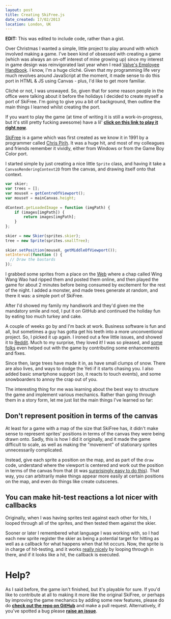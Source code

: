 ```yaml
---
layout: post
title: Creating SkiFree.js
date_created: 17/02/2013
location: London, UK
---
```


**EDIT:** This was edited to include code, rather than a gist.

Over Christmas I wanted a simple, little project to play around with which involved making a game. I've been kind of obsessed with creating a game (which was always an on-off interest of mine growing up) since my interest in game design was reinvigorated last year when I read [Valve's Employee Handbook](http://assets.sbnation.com/assets/1074301/Valve_Handbook_LowRes.pdf). I know, I'm a huge cliché. Given that my programming life very much revolves around JavaScript at the moment, it made sense to do this port in HTML & JS using Canvas - plus, I'd like to get more familiar.

Cliché or not, I was unswayed. So, given that for some reason people in the office were talking about it before the holidays I decided to create myself a port of SkiFree. I'm going to give you a bit of background, then outline the main things I learned whilst creating the port.

If you want to play the game (at time of writing it is still a work-in-progress, but it's still pretty fucking awesome) have a lil' **[click on this link to play it right now](http://basicallydan.github.com/skifree.js)**.

[SkiFree](http://en.wikipedia.org/wiki/SkiFree) is a game which was first created as we know it in 1991 by a programmer called [Chris Pirih](http://www.ihoc.net/). It was a huge hit, and most of my colleagues and friends remember it vividly, either from Windows or from the Game Boy Color port.

I started simple by just creating a nice little `Sprite` class, and having it take a `CanvasRenderingContext2D` from the canvas, and drawing itself onto that context.

~~~javascript
var skier;
var trees = [];
var mouseX = getCentreOfViewport();
var mouseY = mainCanvas.height;
 
dContext.getLoadedImage = function (imgPath) {
	if (images[imgPath]) {
		return images[imgPath];
	}
};
 
skier = new Skier(sprites.skier);
tree = new Sprite(sprites.smallTree);
 
skier.setPosition(mouseX, getMiddleOfViewport());
setInterval(function () {
  // Draw the bastards
});
~~~

I grabbed some sprites from a place on the [Web](http://spriters-resource.com/submitter/Wing%20Wang%20Wao) where a chap called Wing Wang Wao had ripped them and posted them online, and then played the game for about 2 minutes before being consumed by excitement for the rest of the night. I added a monster, and made trees generate at random, and there it was: a simple port of SkiFree.

After I'd showed my family my handiwork and they'd given me the mandatory smile and nod, I put it on GitHub and continued the holiday fun by eating too much turkey and cake.

A couple of weeks go by and I'm back at work. Business software is fun and all, but sometimes a guy has gotta get his teeth into a more unconventional project. So, I picked it up again. I ironed out a few little issues, and showed it to [Reddit](http://www.reddit.com/r/webdev/comments/17nvx0/hey_reddit_i_made_a_skifree_port_in_the_browser/). Much to my surprise, they loved it! I was so pleased, and [some](https://github.com/tomgrim1 "tomgrim1 on GitHub") [folks](https://github.com/ddoolin "ddoolin on GitHub") even helped out with the game by contributing some enhancements and fixes.

Since then, large trees have made it in, as have small clumps of snow. There are also lives, and ways to dodge the Yeti if it starts chasing you. I also added basic smartphone support (so, it reacts to touch events), and some snowboarders to annoy the crap out of you.

The interesting thing for me was learning about the best way to structure the game and implement various mechanics. Rather than going through them in a story form, let me just list the main things I've learned so far:

## Don't represent position in terms of the canvas

At least for a game with a map of the size that SkiFree has, it didn't make sense to represent sprites' positions in terms of the canvas they were being drawn onto. Sadly, this is how I did it originally, and it made the game difficult to scale, as well as making the "movement" of stationary sprites unnecessarily complicated.

Instead, give each sprite a position on the map, and as part of the `draw` code, understand where the viewport is centered and work out the position in terms of the canvas from that (it was [surprisingly easy to do this](https://github.com/basicallydan/skifree.js/blob/master/js/lib/canvasRenderingContext2DExtensions.js)). That way, you can arbitrarily make things appear more easily at certain positions on the map, and even do things like create cutscenes.

## You can make hit-test reactions a lot nicer with callbacks

Originally, when I was having sprites test against each other for hits, I looped through all of the sprites, and then tested them against the skier.

Sooner or later I remembered what language I was working with, so I had each new sprite register the skier as being a potential target for hitting as well as a callback for what happens when that hit occurs. Now, the sprite is in charge of hit-testing, and it works [really nicely](https://github.com/basicallydan/skifree.js/blob/master/js/sprite.js#L213) by looping through in there, and if it looks like a hit, the callback is executed.

# Help?

As I said before, the game isn't finished, but it's playable for sure. If you'd like to contribute at all to making it more like the original SkiFree, or perhaps by improving the game mechanics by adding some new features, please do do **[check out the repo on GitHub](https://github.com/basicallydan/skifree.js)** and make a pull request. Alternatively, if you've spotted a bug please **[raise an issue](https://github.com/basicallydan/skifree.js/issues/new)**.